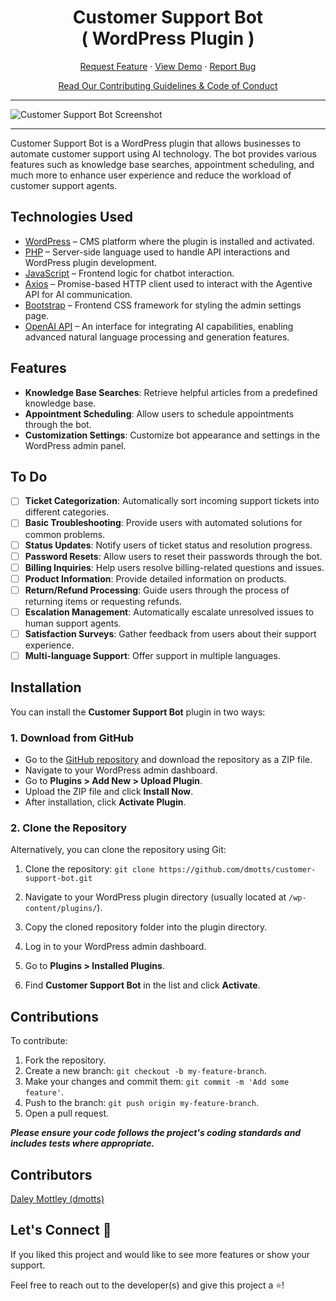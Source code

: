 <h1 align="center">
Customer Support Bot <br> <span>( WordPress Plugin )</span>
</h1>


<p align="center">
<a href="https://github.com/dmotts/customer-support-bot/issues/new/choose">Request Feature</a>
     ·
    <a href="https://shorturl.at/AZvWp" target="blank">View Demo</a>
    ·
    <a href="https://github.com/dmotts/customer-support-bot/issues/new/choose">Report Bug</a>
 
</p>

<p align="center"><a href="#">Read Our Contributing Guidelines & Code of Conduct</a></p>
 <hr>
 
![Customer Support Bot Screenshot](https://res.cloudinary.com/dzpafdvkm/image/upload/v1726858049/Portfolio/customer-support-bot-screenshot.png)


<hr>

Customer Support Bot is a WordPress plugin that allows businesses to automate customer support using AI technology. The bot provides various features such as knowledge base searches, appointment scheduling, and much more to enhance user experience and reduce the workload of customer support agents.

## Technologies Used

- [WordPress](https://wordpress.org/) – CMS platform where the plugin is installed and activated.
- [PHP](https://www.php.net/) – Server-side language used to handle API interactions and WordPress plugin development.
- [JavaScript](https://developer.mozilla.org/en-US/docs/Web/JavaScript) – Frontend logic for chatbot interaction.
- [Axios](https://axios-http.com/docs/intro) – Promise-based HTTP client used to interact with the Agentive API for AI communication.
- [Bootstrap](https://getbootstrap.com/) – Frontend CSS framework for styling the admin settings page.
- <a href="https://beta.openai.com/docs/" target="_blank">OpenAI API</a> – An interface for integrating AI capabilities, enabling advanced natural language processing and generation features.

## Features

- **Knowledge Base Searches**: Retrieve helpful articles from a predefined knowledge base.
- **Appointment Scheduling**: Allow users to schedule appointments through the bot.
- **Customization Settings**: Customize bot appearance and settings in the WordPress admin panel.

## To Do
- [ ] **Ticket Categorization**: Automatically sort incoming support tickets into different categories. 
- [ ] **Basic Troubleshooting**: Provide users with automated solutions for common problems.
- [ ] **Status Updates**: Notify users of ticket status and resolution progress.
- [ ] **Password Resets**: Allow users to reset their passwords through the bot.
- [ ] **Billing Inquiries**: Help users resolve billing-related questions and issues.
- [ ] **Product Information**: Provide detailed information on products.
- [ ] **Return/Refund Processing**: Guide users through the process of returning items or requesting refunds.
- [ ] **Escalation Management**: Automatically escalate unresolved issues to human support agents.
- [ ] **Satisfaction Surveys**: Gather feedback from users about their support experience.
- [ ] **Multi-language Support**: Offer support in multiple languages.

## Installation

You can install the **Customer Support Bot** plugin in two ways:

### 1. Download from GitHub

- Go to the [GitHub repository](https://github.com/dmotts/customer-support-bot) and download the repository as a ZIP file.
- Navigate to your WordPress admin dashboard.
- Go to **Plugins > Add New > Upload Plugin**.
- Upload the ZIP file and click **Install Now**.
- After installation, click **Activate Plugin**.

### 2. Clone the Repository

Alternatively, you can clone the repository using Git:

1. Clone the repository: `git clone https://github.com/dmotts/customer-support-bot.git`

2. Navigate to your WordPress plugin directory (usually located at `/wp-content/plugins/`).

3. Copy the cloned repository folder into the plugin directory.

4. Log in to your WordPress admin dashboard.

5. Go to **Plugins > Installed Plugins**.

6. Find **Customer Support Bot** in the list and click **Activate**.

## Contributions

To contribute:

1. Fork the repository.
2. Create a new branch: `git checkout -b my-feature-branch`.
3. Make your changes and commit them: `git commit -m 'Add some feature'`.
4. Push to the branch: `git push origin my-feature-branch`.
5. Open a pull request.

***Please ensure your code follows the project's coding standards and includes tests where appropriate.***

## Contributors 

[Daley Mottley (dmotts)](https://github.com/dmotts)

## Let's Connect 🤝

<p> If you liked this project and would like to see more features or show your support.</p>
Feel free to reach out to the developer(s) and give this project a ⭐!



